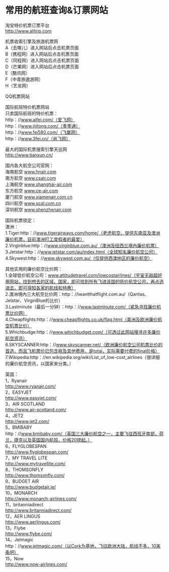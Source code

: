 # 常用的航班查询&订票网站  

淘宝特价机票订票平台  
http://www.alitrip.com  

机票收索引擎及旅游机票网  
A（去哪儿）进入网站后点击机票页面  
B（携程网）进入网站后点击机票页面  
C（同程网）进入网站后点击机票页面  
D（芒果网）进入网站后点击机票页面  
E（酷讯网）  
F（中青旅遨游网）  
H（艺龙网）  

QQ机票网站  

国际航班特价机票网站  
只卖国际航班的特价机票：  
http：//www.aifei.com/（爱飞网）  
http：//www.jijitong.com/（季季通）  
http：//www.fei580.com/（飞赢网）  
http：//www.3fei.cn/（尚飞网）  

最大的国际机票搜索引擎天巡网  
http://www.tianxun.cn/  

国内各大航空公司官网：  
海南航空 www.hnair.com  
南方航空 www.csair.com  
上海航空 www.shanghai-air.com  
东方航空 www.ce-air.com  
厦门航空 www.xiamenair.com.cn  
四川航空 www.scal.com.cn  
深圳航空 www.shenzhenair.com  

国际机票锁定：  
澳洲：  
1.Tiger:http：//www.tigerairways.com/home/（老虎航空，提供东南亚及澳洲廉价机票，目前澳洲打工度假者的最爱）  
2.Virginblue:http：//www.virginblue.com.au/（澳洲及纽西兰境內廉价机票）  
3.Jetstar:http：//www.jetstar.com/au/index.html（全球知名廉价航空公司）  
4.Skywest:http：//www.skywest.com.au/（仅提供西澳地区的廉价航空）  

其他实用的廉价航空比价网：  
1.全球低价航空公司：www.attitudetravel.com/lowcostairlines/（宇宙无敌超好用网站，找到想去的区域、国家，即可找到所有飞进该国的低价航空公司，再点选进去，即可得知各家的航线和特惠）  
2.澳洲境內三大航空比价网：http：//iwantthatflight.com.au/（Qantas、Jetstar、VirginBlue的比价）  
3.Lastminute（最后一分钟）：http：//www.lastminute.com/（紧急寻找廉价机票比价网）  
4.Cheapflights:http：//www.cheapflights.co.uk/flag.html（美洲及欧洲廉价航空机票比价）  
5.Whichbudge:http：//www.whichbudget.com/（可透过此网站搜寻许多廉价航空资讯）  
6.SKYSCANNER:http：//www.skyscanner.net/（欧洲廉价航空公司机票比价的首选，而且飞机票价已包含税及其他费用，是total，实际需要付费的final价格）  
7.Wikipedia:http：//en.wikipedia.org/wiki/List_of_low-cost_airlines（很详细的廉价航空资讯，以国家来分类。）  

英国：  
1，Ryanair  
http://www.ryanair.com/  
2，EASYJET  
http://www.easyjet.com/  
3，AIR SCOTLAND  
http://www.air-scotland.com/  
4，JET2  
http://www.jet2.com/  
5，BMIBABY  
http：//www.bmibaby.com/（英国三大廉价航空之一，主要飞往西班牙南部，荷兰，捷克以及英国国内航班，价格20镑起。）  
6，FLYGLOBESPAN  
http://www.flyglobespan.com/  
7，MY TRAVEL LITE  
http://www.mytravellite.com/  
8，THOMSONFLY  
http://www.thomsonfly.com/  
9，BUDGET AIR  
http://www.budgetair.ie/  
10，MONARCH  
http://www.monarch-airlines.com/  
11，britanniadirect  
http://www.britanniadirect.com/  
12，AER LINGUS  
http://www.aerlingus.com/  
13，Flybe  
http://www.flybe.com/  
14，Jetmagic  
http：//www.jetmagic.com/（以Cork为基地，飞往欧洲大陆，航线不多，10来条吧）  
15，Now  
http://www.now-airlines.com/  
